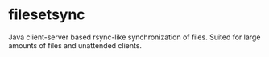 filesetsync
===========

Java client-server based rsync-like synchronization of files. Suited for large amounts of files and unattended clients.
